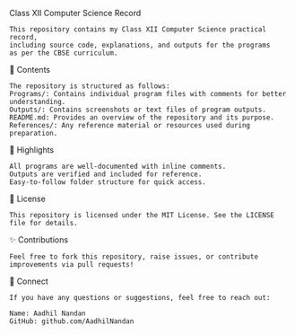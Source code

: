 Class XII Computer Science Record

    This repository contains my Class XII Computer Science practical record,
    including source code, explanations, and outputs for the programs
    as per the CBSE curriculum.

📂 Contents

    The repository is structured as follows:
    Programs/: Contains individual program files with comments for better understanding.
    Outputs/: Contains screenshots or text files of program outputs.
    README.md: Provides an overview of the repository and its purpose.
    References/: Any reference material or resources used during preparation.

🌟 Highlights

    All programs are well-documented with inline comments.
    Outputs are verified and included for reference.
    Easy-to-follow folder structure for quick access.

📜 License

    This repository is licensed under the MIT License. See the LICENSE file for details.

✨ Contributions

    Feel free to fork this repository, raise issues, or contribute improvements via pull requests!

🤝 Connect

    If you have any questions or suggestions, feel free to reach out:

    Name: Aadhil Nandan
    GitHub: github.com/AadhilNandan
